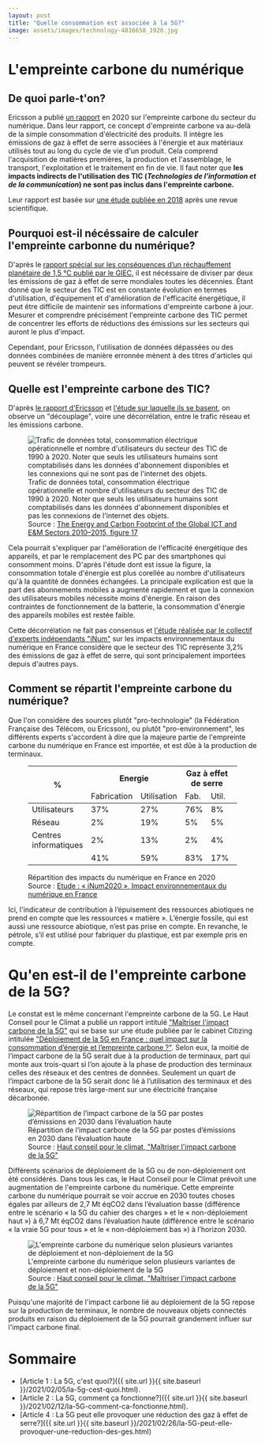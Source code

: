 ```yaml
---
layout: post
title: "Quelle consommation est associée à la 5G?"
image: assets/images/technology-4816658_1920.jpg
---
```


# L'empreinte carbone du numérique
## De quoi parle-t'on?
Ericsson a publié [un rapport](https://www.ericsson.com/en/reports-and-papers/industrylab/reports/a-quick-guide-to-your-digital-carbon-footprint) en 2020 sur l'empreinte carbone du secteur du numérique. Dans leur rapport, ce concept d'empreinte carbone va au-delà de la simple consommation d'électricité des produits. Il intègre les émissions de gaz à effet de serre associées à l'énergie et aux matériaux utilisés tout au long du cycle de vie d'un produit. Cela comprend l'acquisition de matières premières, la production et l'assemblage, le transport, l'exploitation et le traitement en fin de vie. Il faut noter que **les impacts indirects de l'utilisation des TIC (*Technologies de l'information et de la communication*) ne sont pas inclus dans l'empreinte carbone.**

Leur rapport est basée sur [une étude publiée en 2018](https://www.mdpi.com/2071-1050/10/9/3027) après une revue scientifique.

## Pourquoi est-il nécéssaire de calculer l'empreinte carbonne du numérique?
D'après le [rapport spécial sur les conséquences d’un réchauffement planétaire de 1,5 °C publié par le GIEC](https://www.ipcc.ch/sr15/), il est nécéssaire de diviser par deux les émissions de gaz à effet de serre mondiales toutes les décennies.
Étant donné que le secteur des TIC est en constante évolution en termes d'utilisation, d'équipement et d'amélioration de l'efficacité énergétique, il peut être difficile de maintenir ses informations d'empreinte carbone à jour. Mesurer et comprendre précisément l'empreinte carbone des TIC permet de concentrer les efforts de réductions des émissions sur les secteurs qui auront le plus d'impact.

Cependant, pour Ericsson, l'utilisation de données dépassées ou des données combinées de manière erronnée mènent à des titres d'articles qui peuvent se révéler trompeurs.

## Quelle est l'empreinte carbone des TIC?
D'après [le rapport d'Ericsson](https://www.ericsson.com/en/reports-and-papers/industrylab/reports/a-quick-guide-to-your-digital-carbon-footprint) et [l'étude sur laquelle ils se basent](https://www.mdpi.com/2071-1050/10/9/3027), on observe un "découplage", voire une décorrélation, entre le trafic réseau et les émissions carbone.

<figure class="align-center">
  <img src="https://www.mdpi.com/sustainability/sustainability-10-03027/article_deploy/html/images/sustainability-10-03027-g017.png" alt="Trafic de données total, consommation électrique opérationnelle et nombre d'utilisateurs du secteur des TIC de 1990 à 2020. Noter que seuls les utilisateurs humains sont comptabilisés dans les données d'abonnement disponibles et les connexions qui ne sont pas de l'internet des objets.">
  <figcaption>Trafic de données total, consommation électrique opérationnelle et nombre d'utilisateurs du secteur des TIC de 1990 à 2020. Noter que seuls les utilisateurs humains sont comptabilisés dans les données d'abonnement disponibles et pas les connexions de l'internet des objets.<br>Source : <a href="https://www.mdpi.com/2071-1050/10/9/3027">The Energy and Carbon Footprint of the Global ICT and E&M Sectors 2010–2015, figure 17</a></figcaption>
</figure>

Cela pourrait s'expliquer par l'amélioration de l'efficacité énergétique des appareils, et par le remplacement des PC par des smartphones qui consomment moins. D'après l'étude dont est issue la figure, la consommation totale d'énergie est plus corellée au nombre d'utilisateurs qu'à la quantité de données échangées. La principale explication est que la part des abonnements mobiles a augmenté rapidement et que la connexion des utilisateurs mobiles nécessite moins d'énergie. En raison des contraintes de fonctionnement de la batterie, la consommation d'énergie des appareils mobiles est restée faible.

Cette décorrélation ne fait pas consensus et [l'étude réalisée par le collectif d'experts indépendants "iNum"](https://www.greenit.fr/impacts-environnementaux-du-numerique-en-france/) sur les impacts environnementaux du numérique en France considère que le secteur des TIC représente 3,2% des émissions de gaz à effet de serre, qui sont principalement importées depuis d'autres pays.

## Comment se répartit l'empreinte carbone du numérique?
Que l'on considère des sources plutôt "pro-technologie" (la Fédération Française des Télécom, ou Ericsson), ou plutôt "pro-environnement", les différents experts s'accordent à dire que la majeure partie de l'empreinte carbone du numérique en France est importée, et est dûe à la production de terminaux.

<figure class="align-center">
    <table>
    <thead>
    <tr>
        <th rowspan="2">%</th>
        <th colspan="2">Energie</th>
        <th colspan="2">Gaz à effet de serre</th>
        <th colspan="2">Eau</th>
        <th colspan="2">Ressources</th>
    </tr>
    <tr>
        <td>Fabrication</td>
        <td>Utilisation</td>
        <td>Fab.</td>
        <td>Util.</td>
        <td>Fab.</td>
        <td>Util.</td>
        <td>Fab.</td>
        <td>Util.</td>
    </tr>
    </thead>
    <tbody>
    <tr>
        <td>Utilisateurs</td>
        <td>37%</td>
        <td>27%</td>
        <td>76%</td>
        <td>8%</td>
        <td>86%</td>
        <td>5%</td>
        <td>79%</td>
        <td>0%</td>
    </tr>
    <tr>
        <td>Réseau</td>
        <td>2%</td>
        <td>19%</td>
        <td>5%</td>
        <td>5%</td>
        <td>1%</td>
        <td>4%</td>
        <td>15%</td>
        <td>0%</td>
    </tr>
    <tr>
        <td>Centres <br>informatiques</td>
        <td>2%</td>
        <td>13%</td>
        <td>2%</td>
        <td>4%</td>
        <td>1%</td>
        <td>3%</td>
        <td>6%</td>
        <td>0%</td>
    </tr>
    <tr>
        <td></td>
        <td>41%</td>
        <td>59%</td>
        <td>83%</td>
        <td>17%</td>
        <td>88%</td>
        <td>12%</td>
        <td>100%</td>
        <td>0%</td>
    </tr>
    </tbody>
    </table>
    <figcaption>Répartition des impacts du numérique en France en 2020<br>Source : <a href="https://www.greenit.fr/wp-content/uploads/2021/02/2021-01-iNum-etude-impacts-numerique-France-rapport-0.8.pdf#page=10">Etude : « iNum2020 », Impact environnementaux du numérique en France</a></figcaption>
</figure>

Ici, l'indicateur de contribution à l’épuisement des ressources abiotiques ne prend en compte que les ressources « matière ». L’énergie fossile, qui est aussi une ressource abiotique, n’est pas prise en compte. En revanche, le pétrole, s’il est utilisé pour fabriquer du plastique, est par exemple pris en compte.

# Qu'en est-il de l'empreinte carbone de la 5G?

Le constat est le même concernant l'empreinte carbone de la 5G. Le Haut Conseil pour le Climat a publié un rapport intitulé ["Maîtriser l'impact carbone de la 5G"](https://www.hautconseilclimat.fr/wp-content/uploads/2020/12/haut-conseil-pour-le-climat_rapport-5g.pdf) qui se base sur une étude publiée par le cabinet Citizing intitulée ["Déploiement de la 5G en France : quel impact sur la consommation d’énergie et l’empreinte carbone ?"](https://www.hautconseilclimat.fr/wp-content/uploads/2020/12/rapport-5g_haut-conseil-pour-le-climat_etude-exterieure.pdf). Selon eux, la moitié de l’impact carbone de la 5G serait due à la production de terminaux, part qui monte aux trois-quart si l’on ajoute à la phase de production des terminaux celles des réseaux et des centres de données. Seulement un quart de l’impact carbone de la 5G serait donc lié à l’utilisation des terminaux et des réseaux, qui repose très large-ment sur une électricité française décarbonée.

<figure class="align-center">
  <img src="{{ site.url }}{{ site.baseurl }}/assets/images/figure_3_hcc.png" alt="Répartition de l’impact carbone de la 5G par postes d’émissions en 2030 dans l’évaluation haute">
  <figcaption>Répartition de l’impact carbone de la 5G par postes d’émissions en 2030 dans l’évaluation haute <br>Source : <a href="https://www.hautconseilclimat.fr/wp-content/uploads/2020/12/haut-conseil-pour-le-climat_rapport-5g.pdf#page=19">Haut conseil pour le climat, "Maîtriser l'impact carbone de la 5G"</a></figcaption>
</figure>

Différents scénarios de déploiement de la 5G ou de non-déploiement ont été considérés. Dans tous les cas, le Haut Conseil pour le Climat prévoit une augmentation de l'empreinte carbone du numérique. Cette empreinte carbone du numérique pourrait se voir accrue en 2030 toutes choses égales par ailleurs de 2,7 Mt éqCO2 dans l’évaluation basse (différence entre le scénario « la 5G du cahier des charges » et le « non-déploiement haut ») à 6,7 Mt éqCO2 dans l’évaluation haute (différence entre le scénario « la vraie 5G pour tous » et le « non-déploiement bas ») à l’horizon 2030.

<figure class="align-center">
  <img src="{{ site.url }}{{ site.baseurl }}/assets/images/figure_2_hcc.png" alt="L'empreinte carbone du numérique selon plusieurs variantes de déploiement et non-déploiement de la 5G">
  <figcaption>L'empreinte carbone du numérique selon plusieurs variantes de déploiement et non-déploiement de la 5G<br>Source : <a href="https://www.hautconseilclimat.fr/wp-content/uploads/2020/12/haut-conseil-pour-le-climat_rapport-5g.pdf#page=18">Haut conseil pour le climat, "Maîtriser l'impact carbone de la 5G"</a></figcaption>
</figure>

Puisqu'une majorité de l'impact carbone lié au déploiement de la 5G repose sur la production de terminaux, le nombre de nouveaux objets connectés produits en raison du déploiement de la 5G pourrait grandement influer sur l'impact carbone final.

# Sommaire
- [Article 1 : La 5G, c'est quoi?]({{ site.url }}{{ site.baseurl }}/2021/02/05/la-5g-cest-quoi.html). 
- [Article 2 : La 5G, comment ça fonctionne?]({{ site.url }}{{ site.baseurl }}/2021/02/12/la-5G-comment-ca-fonctionne.html).
- [Article 4 : La 5G peut elle provoquer une réduction des gaz à effet de serre?]({{ site.url }}{{ site.baseurl }}/2021/02/26/la-5G-peut-elle-provoquer-une-reduction-des-ges.html)